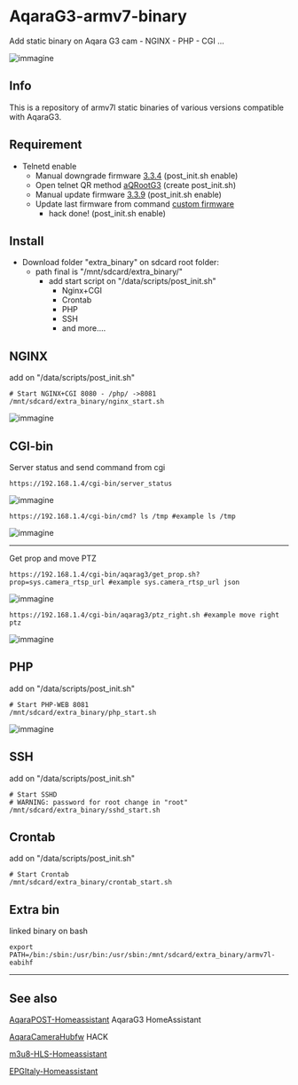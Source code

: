 # AqaraG3-armv7-binary
Add static binary on Aqara G3 cam - NGINX - PHP - CGI ...

![immagine](https://github.com/sdavides/AqaraG3-armv7-binary/assets/31100253/62d11ab0-28c1-4b3b-8b73-f60dd386319b)

## Info ##
This is a repository of armv7l static binaries of various versions compatible with AqaraG3.

## Requirement ##
* Telnetd enable
     * Manual downgrade firmware [3.3.4](https://github.com/niceboygithub/AqaraCameraHubfw/blob/main/stock/G3) (post_init.sh enable)
     * Open telnet QR method [aQRootG3](https://github.com/Wh1terat/aQRootG3) (create post_init.sh)
     * Manual update firmware [3.3.9](https://github.com/niceboygithub/AqaraCameraHubfw/blob/main/stock/G3) (post_init.sh enable)
     * Update last firmware from command [custom firmware](https://github.com/niceboygithub/AqaraCameraHubfw/tree/main/modified/G3#flash-g3-custom-firmware-method)
         * hack done! (post_init.sh enable)
    
## Install ##
* Download folder "extra_binary" on sdcard root folder:
  * path final is "/mnt/sdcard/extra_binary/"
      * add start script on "/data/scripts/post_init.sh"
        * Nginx+CGI
        * Crontab
        * PHP
        * SSH
        * and more....
   
## NGINX ##

add on "/data/scripts/post_init.sh"

    # Start NGINX+CGI 8080 - /php/ ->8081
    /mnt/sdcard/extra_binary/nginx_start.sh
    
![immagine](https://github.com/sdavides/AqaraG3-armv7-binary/assets/31100253/6fe1e191-7309-404a-a5f8-a8c39e0cf05c)

## CGI-bin ##
Server status and send command from cgi

    https://192.168.1.4/cgi-bin/server_status
    
![immagine](https://github.com/sdavides/AqaraG3-armv7-binary/assets/31100253/a91b2f10-1e1d-4284-b350-a3f9312e3a2b)

    https://192.168.1.4/cgi-bin/cmd? ls /tmp #example ls /tmp

![immagine](https://github.com/sdavides/AqaraG3-armv7-binary/assets/31100253/70fd9d89-5c4c-42e9-8d5b-3b1f426bf8c3)

   ---

Get prop and move PTZ

    https://192.168.1.4/cgi-bin/aqarag3/get_prop.sh?prop=sys.camera_rtsp_url #example sys.camera_rtsp_url json

![immagine](https://github.com/sdavides/AqaraG3-armv7-binary/assets/31100253/854d6fee-39d3-4fed-901c-8613927a24d0)

    https://192.168.1.4/cgi-bin/aqarag3/ptz_right.sh #example move right ptz

![immagine](https://github.com/sdavides/AqaraG3-armv7-binary/assets/31100253/f5224cc3-e051-4dec-9fd1-e9bf53a83485)


## PHP ##
add on "/data/scripts/post_init.sh"

    # Start PHP-WEB 8081
    /mnt/sdcard/extra_binary/php_start.sh
    
![immagine](https://github.com/sdavides/AqaraG3-armv7-binary/assets/31100253/d4407c7e-3cef-4453-9ea3-1e63f6cdad00)

## SSH ##
add on "/data/scripts/post_init.sh"

    # Start SSHD
    # WARNING: password for root change in "root"
    /mnt/sdcard/extra_binary/sshd_start.sh

## Crontab ##
add on "/data/scripts/post_init.sh"

    # Start Crontab
    /mnt/sdcard/extra_binary/crontab_start.sh

## Extra bin ##
linked binary on bash

    export PATH=/bin:/sbin:/usr/bin:/usr/sbin:/mnt/sdcard/extra_binary/armv7l-eabihf

---

## See also ##

[AqaraPOST-Homeassistant](https://github.com/sdavides/AqaraPOST-Homeassistant) AqaraG3 HomeAssistant

[AqaraCameraHubfw](https://github.com/niceboygithub/AqaraCameraHubfw) HACK 

[m3u8-HLS-Homeassistant](https://github.com/sdavides/m3u8-HLS-Homeassistant/)

[EPGItaly-Homeassistant](https://github.com/sdavides/EPGItaly-Homeassistant/)
